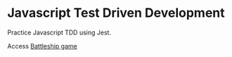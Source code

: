 <h1>Javascript Test Driven Development</h1>

Practice Javascript TDD using Jest.

Access <a href="https://gohan61.github.io/testing-javascript/">Battleship game</a>